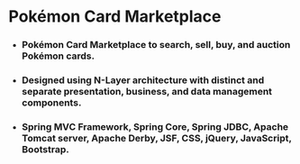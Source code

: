 <!DOCTYPE html>
<html>
    <head>
      <meta charset="utf=8">
    </head>
    <body>
    <h1>Pokémon Card Marketplace</h1>
    <ul>
        <li><h3>Pokémon Card Marketplace to search, sell, buy, and auction Pokémon cards.<h3></li>
        <li><h3>Designed using N-Layer architecture with distinct and separate presentation, business, and data management components.</h3></li>
        <li><h3>Spring MVC Framework, Spring Core, Spring JDBC, Apache Tomcat server, Apache Derby, JSF, CSS, jQuery, JavaScript, Bootstrap.</h3></li>
    </ul>
  </body>
</html>

